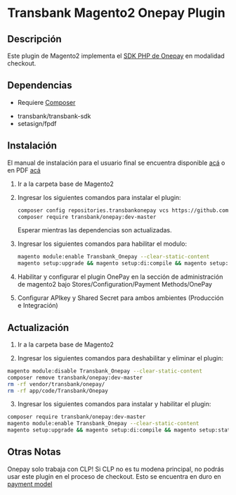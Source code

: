 # Transbank Magento2 Onepay Plugin

## Descripción

Este plugin de Magento2 implementa el [SDK PHP de Onepay](https://github.com/TransbankDevelopers/transbank-sdk-php) en modalidad checkout. 

## Dependencias

- Requiere [Composer](https://getcomposer.org)

* transbank/transbank-sdk
* setasign/fpdf

## Instalación

El manual de instalación para el usuario final se encuentra disponible [acá](docs/INSTALLATION.md) o en PDF [acá](https://github.com/TransbankDevelopers/transbank-plugin-magento2-onepay/raw/master/docs/INSTALLATION.pdf
)

1. Ir a la carpeta base de Magento2

2. Ingresar los siguientes comandos para instalar el plugin:

    ```bash
    composer config repositories.transbankonepay vcs https://github.com/TransbankDevelopers/transbank-plugin-magento2-onepay.git
	composer require transbank/onepay:dev-master
    ```
   Esperar mientras las dependencias son actualizadas.

3. Ingresar los siguientes comandos para habilitar el modulo:

    ```bash
    magento module:enable Transbank_Onepay --clear-static-content
	magento setup:upgrade && magento setup:di:compile && magento setup:static-content:deploy
    ```
4. Habilitar y configurar el plugin OnePay en la sección de administración de magento2 bajo  Stores/Configuration/Payment Methods/OnePay

5. Configurar APIkey y Shared Secret para ambos ambientes (Producción e Integración)

## Actualización

1. Ir a la carpeta base de Magento2

2. Ingresar los siguientes comandos para deshabilitar y eliminar el plugin:

```bash
magento module:disable Transbank_Onepay --clear-static-content
composer remove transbank/onepay:dev-master
rm -rf vendor/transbank/onepay/
rm -rf app/code/Transbank/Onepay
```

3. Ingresar los siguientes comandos para instalar y habilitar el plugin:

```bash
composer require transbank/onepay:dev-master
magento module:enable Transbank_Onepay --clear-static-content
magento setup:upgrade && magento setup:di:compile && magento setup:static-content:deploy
```


## Otras Notas

Onepay solo trabaja con CLP! Si CLP no es tu modena principal, no podrás usar este plugin en el proceso de checkout. Esto se encuentra en duro en [payment model](https://github.com/TransbankDevelopers/transbank-plugin-magento2-onepay/blob/master/Model/Onepay.php)